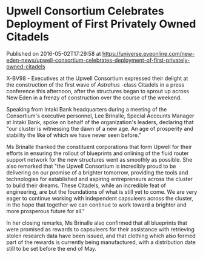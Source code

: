 # Upwell Consortium Celebrates Deployment of First Privately Owned Citadels
Published on 2016-05-02T17:29:58 at https://universe.eveonline.com/new-eden-news/upwell-consortium-celebrates-deployment-of-first-privately-owned-citadels

X-BV98 - Executives at the Upwell Consortium expressed their delight at the construction of the first wave of _Astrahus_ -class Citadels in a press conference this afternoon, after the structures began to sprout up across New Eden in a frenzy of construction over the course of the weekend.

Speaking from Intaki Bank headquarters during a meeting of the Consortium's executive personnel, Lee Brinalle, Special Accounts Manager at Intaki Bank, spoke on behalf of the organization's leaders, declaring that "our cluster is witnessing the dawn of a new age. An age of prosperity and stability the like of which we have never seen before."

Ms Brinalle thanked the constituent corporations that form Upwell for their efforts in ensuring the rollout of blueprints and onlining of the fluid router support network for the new structures went as smoothly as possible. She also remarked that "the Upwell Consortium is incredibly proud to be delivering on our promise of a brighter tomorrow, providing the tools and technologies for established and aspiring entrepreneurs across the cluster to build their dreams. These Citadels, while an incredible feat of engineering, are but the foundations of what is still yet to come. We are very eager to continue working with independent capsuleers across the cluster, in the hope that together we can continue to work toward a brighter and more prosperous future for all."

In her closing remarks, Ms Brinalle also confirmed that all blueprints that were promised as rewards to capsuleers for their assistance with retrieving stolen research data have been issued, and that clothing which also formed part of the rewards is currently being manufactured, with a distribution date still to be set before the end of May.
